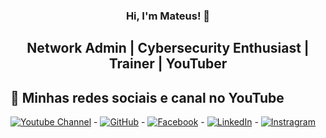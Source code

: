 <h3 align="center">
  Hi, I'm Mateus! 👋
</h3>
  
<h2 align="center">
    Network Admin | Cybersecurity Enthusiast | Trainer | YouTuber
</h2>

## 🚀 Minhas redes sociais e canal no YouTube
[![Youtube Channel](https://img.shields.io/youtube/label=YOUTUBE&logo=youtube&style=for-the-badge&logoColor=red)](https://youtube.com/@mateussebastiaoms) - [![GitHub](https://img.shields.io/github/label=GitHub&logo=Github&style=for-the-badge)](https://github.com/Mateus-Sebastiao/) - [![Facebook](https://img.shields.io/badge/style=for-the-badge&logoColor=white)](https://www.facebook.com/mateussebastiaoms) - [![LinkedIn](https://img.shields.io/badge/style=for-the-badge&logo=linkedin&logoColor=white)](https://www.linkedin.com/in/mateus-sebastiao/) - [![Instragram](https://img.shields.io/badge/style=for-the-badge&logo=instagram&logoColor=white)](https://www.instagram.com/mateus_sebastiao11/)


<!--
**Mateus-Sebastiao/Mateus-Sebastiao** is a ✨ _special_ ✨ repository because its `README.md` (this file) appears on your GitHub profile.

Here are some ideas to get you started:

- 🔭 I’m currently working on ...
- 🌱 I’m currently learning ...
- 👯 I’m looking to collaborate on ...
- 🤔 I’m looking for help with ...
- 💬 Ask me about ...
- 📫 How to reach me: ...
- 😄 Pronouns: ...
- ⚡ Fun fact: ...
-->

